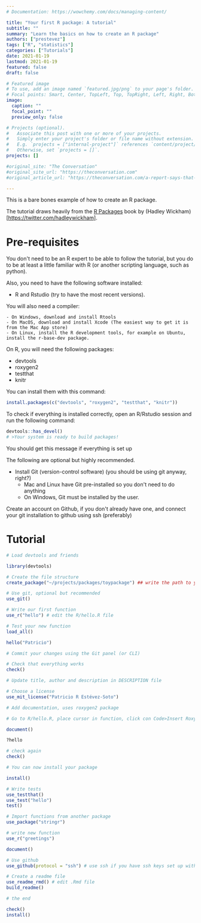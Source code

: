 ```yaml
---
# Documentation: https://wowchemy.com/docs/managing-content/

title: "Your first R package: A tutorial"
subtitle: ""
summary: "Learn the basics on how to create an R package"
authors: ["prestevez"]
tags: ["R", "statistics"]
categories: ["Tutorials"]
date: 2021-01-19
lastmod: 2021-01-19
featured: false
draft: false

# Featured image
# To use, add an image named `featured.jpg/png` to your page's folder.
# Focal points: Smart, Center, TopLeft, Top, TopRight, Left, Right, BottomLeft, Bottom, BottomRight.
image:
  caption: ""
  focal_point: ""
  preview_only: false

# Projects (optional).
#   Associate this post with one or more of your projects.
#   Simply enter your project's folder or file name without extension.
#   E.g. `projects = ["internal-project"]` references `content/project/deep-learning/index.md`.
#   Otherwise, set `projects = []`.
projects: []

#original_site: "The Conversation"
#original_site_url: "https://theconversation.com"
#original_article_url: "https://theconversation.com/a-report-says-that-mexico-is-the-second-deadliest-conflict-zone-in-the-world-its-just-not-true-77898"

---
```


This is a bare bones example of how to create an R package.

The tutorial draws heavily from the [R Packages](https://r-pkgs.org/index.html) book by (Hadley Wickham)[https://twitter.com/hadleywickham].

# Pre-requisites

You don't need to be an R expert to be able to follow the tutorial, but you do to be at least a little familiar with R (or another scripting language, such as python).

Also, you need to have the following software installed:

- R and Rstudio (try to have the most recent versions).

You will also need a compiler:

	- On Windows, download and install Rtools
	- On MacOS, download and install Xcode (The easiest way to get it is from the Mac App store)
	- On Linux, install the R development tools, for example on Ubuntu, install the r-base-dev package.

On R, you will need the following packages:

- devtools
- roxygen2
- testthat
- knitr

You can install them with this command:

```r
install.packages(c("devtools", "roxygen2", "testthat", "knitr"))
```

To check if everything is installed correctly, open an R/Rstudio session and run the following command:

```r
devtools::has_devel()
# >Your system is ready to build packages!
```
You should get this message if everything is set up

The following are optional but highly recommended.

- Install Git (version-control software) (you should be using git anyway, right?)
	- Mac and Linux have Git pre-installed so you don't need to do anything
	- On Windows, Git must be installed by the user.

Create an account on Github, if you don't already have one, and connect your git installation to github using ssh (preferably)

# Tutorial

```r
# Load devtools and friends

library(devtools)

# Create the file structure
create_package("~/projects/packages/toypackage") ## write the path to your WD

# Use git, optional but recommended
use_git()

# Write our first function
use_r("hello") # edit the R/hello.R file

# Test your new function
load_all()

hello("Patricio")

# Commit your changes using the Git panel (or CLI)

# Check that everything works
check()

# Update title, author and description in DESCRIPTION file

# Choose a license
use_mit_license("Patricio R Estévez-Soto")

# Add documentation, uses roxygen2 package

# Go to R/hello.R, place cursor in function, click con Code>Insert Roxygen skeleton

document()

?hello

# check again
check()

# You can now install your package

install()

# Write tests
use_testthat()
use_test("hello")
test()

# Import functions from another package
use_package("stringr")

# write new function
use_r("greetings")

document()

# Use github
use_github(protocol = "ssh") # use ssh if you have ssh keys set up with github

# Create a readme file
use_readme_rmd() # edit .Rmd file
build_readme()

# the end

check()
install()

```
